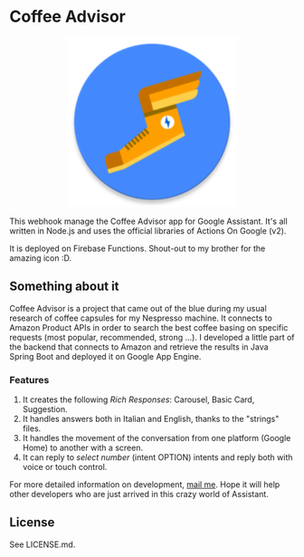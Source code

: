 # Coffee Advisor 

<p align="center">
  <img width="300" height="300" src="https://raw.githubusercontent.com/davidmarinangeli/ErmesAndroid/master/app/src/main/res/mipmap-xxxhdpi/ic_launcher_round.png">
</p>

This webhook manage the Coffee Advisor app for Google Assistant. It's all written in Node.js 
and uses the official libraries of Actions On Google (v2).

It is deployed on Firebase Functions. Shout-out to my brother for the amazing icon :D.

## Something about it

Coffee Advisor is a project that came out of the blue during my usual research of coffee capsules for my Nespresso machine.
It connects to Amazon Product APIs in order to search the best coffee basing on specific requests (most popular, recommended, strong ...).
I developed a little part of the backend that connects to Amazon and retrieve the results in Java Spring Boot and deployed it on Google App Engine.

### Features
1. It creates the following *Rich Responses*: Carousel, Basic Card, Suggestion.
1. It handles answers both in Italian and English, thanks to the "strings" files.
1. It handles the movement of the conversation from one platform (Google Home) to another with a screen.
1. It can reply to *select number* (intent OPTION) intents and reply both with voice or touch control.

For more detailed information on development, [mail me](mailto:david.marinangeli@gmail.com). Hope it will help 
other developers who are just arrived in this crazy world of Assistant. 


## License
See LICENSE.md.